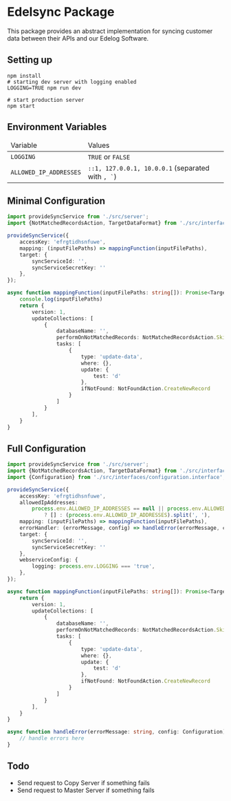# Edelsync Package

This package provides an abstract implementation for syncing customer data between their APIs and our Edelog Software.

## Setting up

```shell script
npm install
# starting dev server with logging enabled
LOGGING=TRUE npm run dev 

# start production server
npm start
```

## Environment Variables

<table>
    <thead>
        <td>Variable</td>
        <td>Values</td>
    </thead>
    <tr>
        <td><code>LOGGING</code></td>
        <td><code>TRUE</code> or <code>FALSE</code></td>
    </tr>
    <tr>
        <td><code>ALLOWED_IP_ADDRESSES</code></td>
        <td><code>::1, 127.0.0.1, 10.0.0.1</code> (separated with <code>, `</code>) </td>
    </tr>
</table>

## Minimal Configuration
```ts
import provideSyncService from './src/server';
import {NotMatchedRecordsAction, TargetDataFormat} from './src/interfaces/schema.interface'; import {NotFoundAction} from './schema.interface';

provideSyncService({
    accessKey: 'efrgtidhsnfuwe',
    mapping: (inputFilePaths) => mappingFunction(inputFilePaths),
    target: {
        syncServiceId: '',
        syncServiceSecretKey: ''
    },
});

async function mappingFunction(inputFilePaths: string[]): Promise<TargetDataFormat> {
    console.log(inputFilePaths)
    return {
        version: 1,
        updateCollections: [
            {
                databaseName: '',
                performOnNotMatchedRecords: NotMatchedRecordsAction.Skip,
                tasks: [
                    {
                        type: 'update-data',
                        where: {},
                        update: {
                            test: 'd'
                        },
                        ifNotFound: NotFoundAction.CreateNewRecord
                    }
                ]
            }
        ],
    }
}

```


## Full Configuration

```ts
import provideSyncService from './src/server';
import {NotMatchedRecordsAction, TargetDataFormat} from './src/interfaces/schema.interface';
import {Configuration} from './src/interfaces/configuration.interface'; import {NotFoundAction} from './schema.interface';

provideSyncService({
    accessKey: 'efrgtidhsnfuwe',
    allowedIpAddresses:
        process.env.ALLOWED_IP_ADDRESSES == null || process.env.ALLOWED_IP_ADDRESSES === ''
            ? [] : (process.env.ALLOWED_IP_ADDRESSES).split(', '),
    mapping: (inputFilePaths) => mappingFunction(inputFilePaths),
    errorHandler: (errorMessage, config) => handleError(errorMessage, config),
    target: {
        syncServiceId: '',
        syncServiceSecretKey: ''
    },
    webserviceConfig: {
        logging: process.env.LOGGING === 'true',
    },
});

async function mappingFunction(inputFilePaths: string[]): Promise<TargetDataFormat> {
    return {
        version: 1,
        updateCollections: [
            {
                databaseName: '',
                performOnNotMatchedRecords: NotMatchedRecordsAction.Skip,
                tasks: [
                    {
                        type: 'update-data',
                        where: {},
                        update: {
                            test: 'd'
                        },
                        ifNotFound: NotFoundAction.CreateNewRecord
                    }
                ]
            }
        ],
    }
}

async function handleError(errorMessage: string, config: Configuration) {
    // handle errors here
}

```

## Todo

* Send request to Copy Server if something fails
* Send request to Master Server if something fails
